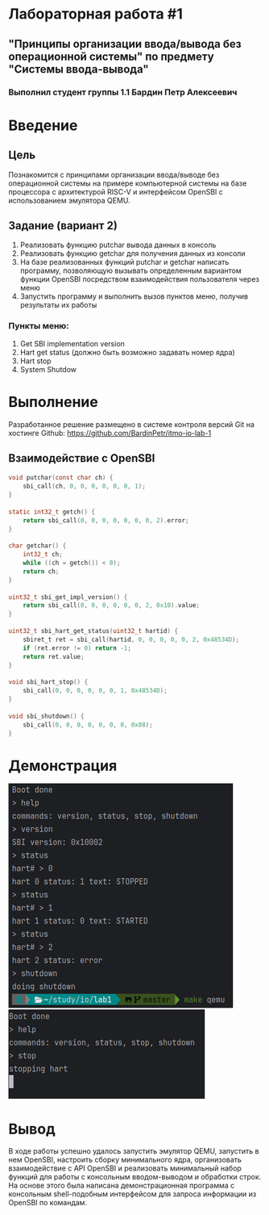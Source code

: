 # Лабораторная работа #1 
## "Принципы организации ввода/вывода без операционной системы" по предмету "Системы ввода-вывода"
### Выполнил студент группы 1.1 Бардин Петр Алексеевич

# Введение

## Цель

Познакомится с принципами организации ввода/выводе без операционной системы на примере компьютерной системы на базе процессора с архитектурой RISC-V и интерфейсом OpenSBI с использованием эмулятора QEMU.

## Задание (вариант 2)
1. Реализовать функцию putchar вывода данных в консоль
2. Реализовать функцию getchar для получения данных из консоли
3. На базе реализованных функций putchar и getchar написать программу,
   позволяющую вызывать определенным вариантом функции OpenSBI
   посредством взаимодействия пользователя через меню
4. Запустить программу и выполнить вызов пунктов меню, получив результаты их
   работы

### Пункты меню:
1. Get SBI implementation version
2. Hart get status (должно быть возможно задавать номер ядра)
3. Hart stop
4. System Shutdow

# Выполнение

Разработанное решение размещено в системе контроля версий Git на хостинге Github: https://github.com/BardinPetr/itmo-io-lab-1

## Взаимодействие с OpenSBI

```c
void putchar(const char ch) {
    sbi_call(ch, 0, 0, 0, 0, 0, 0, 1);
}

static int32_t getch() {
    return sbi_call(0, 0, 0, 0, 0, 0, 0, 2).error;
}

char getchar() {
    int32_t ch;
    while ((ch = getch()) < 0);
    return ch;
}

uint32_t sbi_get_impl_version() {
    return sbi_call(0, 0, 0, 0, 0, 0, 2, 0x10).value;
}

uint32_t sbi_hart_get_status(uint32_t hartid) {
    sbiret_t ret = sbi_call(hartid, 0, 0, 0, 0, 0, 2, 0x48534D);
    if (ret.error != 0) return -1;
    return ret.value;
}

void sbi_hart_stop() {
    sbi_call(0, 0, 0, 0, 0, 0, 1, 0x48534D);
}

void sbi_shutdown() {
    sbi_call(0, 0, 0, 0, 0, 0, 0, 0x08);
}
```

# Демонстрация

![](imgs/img_all.png)
![](imgs/img_stop.png)

# Вывод

В ходе работы успешно удалось запустить эмулятор QEMU, запустить в нем OpenSBI, настроить сборку минимального ядра, организовать взаимодействие 
с API OpenSBI и реализовать минимальный набор функций для работы с консольным вводом-выводом и обработки строк. 
На основе этого была написана демонстрационная программа с консольным shell-подобным интерфейсом для запроса информации из OpenSBI по командам.